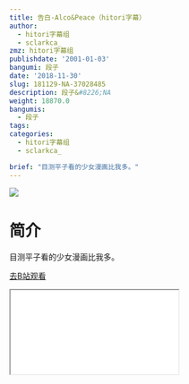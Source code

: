```yaml
---
title: 告白-Alco&Peace（hitori字幕）
author:
  - hitori字幕组
  - sclarkca_
zmz: hitori字幕组
publishdate: '2001-01-03'
bangumi: 段子
date: '2018-11-30'
slug: 181129-NA-37028485
description: 段子&#8226;NA
weight: 18870.0
bangumis:
  - 段子
tags:
categories:
  - hitori字幕组
  - sclarkca_

brief: "目测平子看的少女漫画比我多。"
---
```

![](https://i.imgur.com/hFL62xJ.jpg)
# 简介  
目测平子看的少女漫画比我多。  

[去B站观看](https://www.bilibili.com/video/av37028485/)
<div class ="resp-container"><iframe class="testiframe" src="//player.bilibili.com/player.html?aid=37028485"", scrolling="no", allowfullscreen="true" > </iframe></div> 
